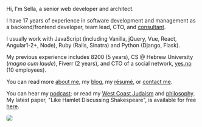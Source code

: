 Hi, I'm Sella, a senior web developer and architect.

I have 17 years of experience in software development and management as a backend/frontend developer, team lead, CTO, and [consultant](/consulting). 

I usually work with JavaScript (including Vanilla, jQuery, Vue, React, Angular1-2+, Node), Ruby (Rails, Sinatra) and Python (Django, Flask).

My previous experience includes 8200 (5 years), CS @ Hebrew University (*magna cum laude*), Fiverr (2 years), and CTO of a social network, [yes.no](https://medium.com/@sellarafaeli/yes-no-architecture-of-a-social-network-startup-in-2016-d6d2989ca1b3) (10 employees). <!-- For the last couple of years I have been the web architect at [Hysolate](https://www.hysolate.com/). -->

You can read more [about me](/about), my [blog](/blog), my [résumé](https://docs.google.com/document/d/1BjCh9nQDAibvDXBWxOYrAsRDsT6JfKbpW_nW2Ezl4Hc/export?format=pdf), or [contact me](/contact). 

You can hear my [podcast](/podcast); or read my [West Coast Judaism](/west_coast_judaism) and [philosophy](/philosopher). My latest paper, "Like Hamlet Discussing Shakespeare", is available for free [here](/hamlet_discussing_shakespeare_may_2019.pdf). 

<!-- I am also into [software](/software.html), [hiking](/hiking.html), [psychology](/psychology.html), [spirituality](/spirituality.html), and [languages](/languages.html). 

* [About me](/about.html)
* [Blog](/blog.html)
* [Résumé](/cv_sella_rafaeli_march_17.pdf)

* [Contact](/contact.html)
 -->
<div class='center'>
  <img src="https://imgur.com/NJoZJIs.jpg"  style='border-radius: 5px'>
</div>

<!-- * [Creative](/creative.html) -->
<!-- * [Podcast](/podcast) -->



